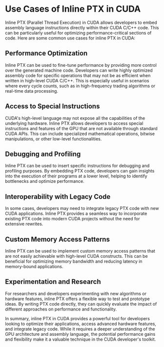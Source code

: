 # Use Cases of Inline PTX in CUDA

Inline PTX (Parallel Thread Execution) in CUDA allows developers to embed assembly language instructions directly within their CUDA C/C++ code. This can be particularly useful for optimizing performance-critical sections of code. Here are some common use cases for inline PTX in CUDA:

## Performance Optimization

Inline PTX can be used to fine-tune performance by providing more control over the generated machine code. Developers can write highly optimized assembly code for specific operations that may not be as efficient when written in high-level CUDA C/C++. This is especially useful in scenarios where every cycle counts, such as in high-frequency trading algorithms or real-time data processing.

## Access to Special Instructions

CUDA's high-level language may not expose all the capabilities of the underlying hardware. Inline PTX allows developers to access special instructions and features of the GPU that are not available through standard CUDA APIs. This can include specialized mathematical operations, bitwise manipulations, or other low-level functionalities.

## Debugging and Profiling

Inline PTX can be used to insert specific instructions for debugging and profiling purposes. By embedding PTX code, developers can gain insights into the execution of their programs at a lower level, helping to identify bottlenecks and optimize performance.

## Interoperability with Legacy Code

In some cases, developers may need to integrate legacy PTX code with new CUDA applications. Inline PTX provides a seamless way to incorporate existing PTX code into modern CUDA projects without the need for extensive rewrites.

## Custom Memory Access Patterns

Inline PTX can be used to implement custom memory access patterns that are not easily achievable with high-level CUDA constructs. This can be beneficial for optimizing memory bandwidth and reducing latency in memory-bound applications.

## Experimentation and Research

For researchers and developers experimenting with new algorithms or hardware features, inline PTX offers a flexible way to test and prototype ideas. By writing PTX code directly, they can quickly evaluate the impact of different approaches on performance and functionality.

In summary, inline PTX in CUDA provides a powerful tool for developers looking to optimize their applications, access advanced hardware features, and integrate legacy code. While it requires a deeper understanding of the GPU architecture and assembly language, the potential performance gains and flexibility make it a valuable technique in the CUDA developer's toolkit.